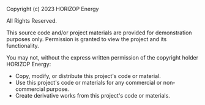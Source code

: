 Copyright (c) 2023 HORIZOP Energy

All Rights Reserved.

This source code and/or project materials are provided for demonstration purposes only.
Permission is granted to view the project and its functionality.

You may not, without the express written permission of the copyright holder HORIZOP Energy:
- Copy, modify, or distribute this project's code or material.
- Use this project's code or materials for any commercial or non-commercial purpose.
- Create derivative works from this project's code or materials.
